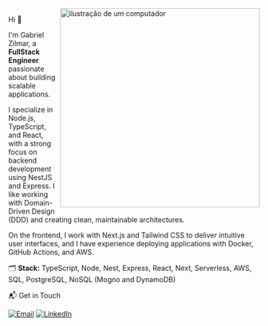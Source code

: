 <img src="https://github.com/user-attachments/assets/084c770c-c868-421c-97ca-ab469754ca87" alt="ilustração de um computador" min-width="400px" max-width="400px" width="400px" align="right">

Hi 👋

I'm Gabriel Zilmar, a **FullStack Engineer** passionate about building scalable applications.

I specialize in Node.js, TypeScript, and React, with a strong focus on backend development using NestJS and Express. I like working with Domain-Driven Design (DDD) and creating clean, maintainable architectures.

On the frontend, I work with Next.js and Tailwind CSS to deliver intuitive user interfaces, and I have experience deploying applications with Docker, GitHub Actions, and AWS.

🗂️ **Stack:** TypeScript, Node, Nest, Express, React, Next, Serverless, AWS, SQL, PostgreSQL, NoSQL (Mogno and DynamoDB)
  

📬 Get in Touch

[![Email](https://img.shields.io/badge/-Email-FF0000?style=flat-square&labelColor=FF0000&logo=gmail&logoColor=white)](mailto:gabriel@zilmar.dev)
[![LinkedIn](https://img.shields.io/badge/-LinkedIn-0e76a8?style=flat-square&logo=Linkedin&logoColor=white)](https://www.linkedin.com/in/gabrielzilmar/)
